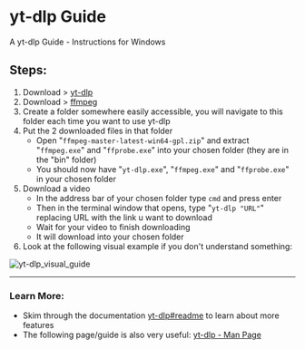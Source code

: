 # yt-dlp Guide

A yt-dlp Guide - Instructions for Windows

## Steps:

1. Download > [yt-dlp](https://github.com/yt-dlp/yt-dlp/releases/latest/download/yt-dlp.exe)
2. Download > [ffmpeg](https://github.com/yt-dlp/FFmpeg-Builds/releases/download/latest/ffmpeg-master-latest-win64-gpl.zip)
3. Create a folder somewhere easily accessible, you will navigate to this folder each time you want to use yt-dlp
4. Put the 2 downloaded files in that folder
   - Open "`ffmpeg-master-latest-win64-gpl.zip`" and extract "`ffmpeg.exe`" and "`ffprobe.exe`" into your chosen folder (they are in the "bin" folder)
   - You should now have "`yt-dlp.exe`", "`ffmpeg.exe`" and "`ffprobe.exe`" in your chosen folder
5. Download a video
   - In the address bar of your chosen folder type `cmd` and press enter
   - Then in the terminal window that opens, type "`yt-dlp "URL"`" replacing URL with the link u want to download
   - Wait for your video to finish downloading
   - It will download into your chosen folder
6. Look at the following visual example if you don't understand something:

![yt-dlp_visual_guide](https://github.com/Courage-1984/yt-dlp-Guide/assets/18268669/cd4239c7-7c45-4b40-b508-0b600cef83ed)

***

### Learn More:
- Skim through the documentation [yt-dlp#readme](https://github.com/yt-dlp/yt-dlp#readme) to learn about more features
- The following page/guide is also very useful: [yt-dlp - Man Page](https://www.mankier.com/1/yt-dlp)

